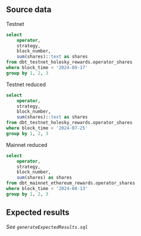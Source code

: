 ## Source data

Testnet
```sql
select
    operator,
    strategy,
    block_number,
    sum(shares)::text as shares
from dbt_testnet_holesky_rewards.operator_shares
where block_time < '2024-09-17'
group by 1, 2, 3
```

Testnet reduced
```sql
select
    operator,
    strategy,
    block_number,
    sum(shares)::text as shares
from dbt_testnet_holesky_rewards.operator_shares
where block_time < '2024-07-25'
group by 1, 2, 3
```

Mainnet reduced
```sql
select
    operator,
    strategy,
    block_number,
    sum(shares) as shares
from dbt_mainnet_ethereum_rewards.operator_shares
where block_time < '2024-08-13'
group by 1, 2, 3
```

## Expected results

_See `generateExpectedResults.sql`_

